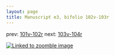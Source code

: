 ```yaml
---
layout: page
title: Manuscript e3, bifolio 102v-103r
---
```


prev: [101v-102r](../101v-102r/) next: [103v-104r](../103v-104r/)



[![Linked to zoomble image](http://www.homermultitext.org/iipsrv?IIIF=/project/homer/pyramidal/deepzoom/hmt/e3bifolio/v1/vb_102v_103r.tif/full/2000,/0/default.jpg)](http://www.homermultitext.org/ict2/?urn=urn:cite2:hmt:e3bifolio.v1:vb_102v_103r)


